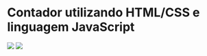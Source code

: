 # Contador utilizando HTML/CSS e linguagem JavaScript

<img src = "https://user-images.githubusercontent.com/98716642/193955685-bbdf86e2-3023-43d6-9772-677ab12109fa.png"/> 
<img src = "https://user-images.githubusercontent.com/98716642/193955680-1e52125e-fe49-4207-b170-539deb1a5172.png" />

